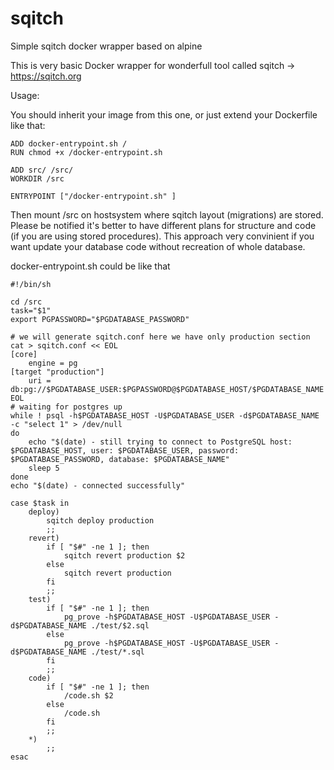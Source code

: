 # sqitch
Simple sqitch docker wrapper based on alpine

This is very basic Docker wrapper for wonderfull tool called sqitch -> https://sqitch.org

Usage:

You should inherit your image from this one, or just extend your Dockerfile like that:

```
ADD docker-entrypoint.sh /
RUN chmod +x /docker-entrypoint.sh

ADD src/ /src/
WORKDIR /src

ENTRYPOINT ["/docker-entrypoint.sh" ]

``` 

Then mount /src on hostsystem where sqitch layout (migrations) are stored. 
Please be notified it's better to have different plans for structure and code (if you are using stored procedures). 
This approach very convinient if you want update your database code without recreation of whole database.

docker-entrypoint.sh could be like that
```
#!/bin/sh

cd /src
task="$1"
export PGPASSWORD="$PGDATABASE_PASSWORD"

# we will generate sqitch.conf here we have only production section
cat > sqitch.conf << EOL
[core]
    engine = pg
[target "production"]
    uri = db:pg://$PGDATABASE_USER:$PGPASSWORD@$PGDATABASE_HOST/$PGDATABASE_NAME
EOL
# waiting for postgres up
while ! psql -h$PGDATABASE_HOST -U$PGDATABASE_USER -d$PGDATABASE_NAME -c "select 1" > /dev/null
do
    echo "$(date) - still trying to connect to PostgreSQL host: $PGDATABASE_HOST, user: $PGDATABASE_USER, password: $PGDATABASE_PASSWORD, database: $PGDATABASE_NAME"
    sleep 5
done
echo "$(date) - connected successfully"

case $task in
    deploy)
        sqitch deploy production
        ;;
    revert)
        if [ "$#" -ne 1 ]; then
            sqitch revert production $2
        else
            sqitch revert production
        fi
        ;;
    test)
        if [ "$#" -ne 1 ]; then
            pg_prove -h$PGDATABASE_HOST -U$PGDATABASE_USER -d$PGDATABASE_NAME ./test/$2.sql
        else
            pg_prove -h$PGDATABASE_HOST -U$PGDATABASE_USER -d$PGDATABASE_NAME ./test/*.sql
        fi
        ;;
    code)
        if [ "$#" -ne 1 ]; then
            /code.sh $2
        else
            /code.sh
        fi
        ;;
    *)
        ;;
esac

```

